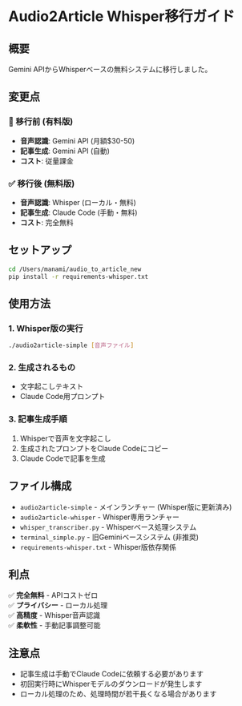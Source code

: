 # Audio2Article Whisper移行ガイド

## 概要
Gemini APIからWhisperベースの無料システムに移行しました。

## 変更点

### 🔄 移行前 (有料版)
- **音声認識**: Gemini API (月額$30-50)
- **記事生成**: Gemini API (自動)
- **コスト**: 従量課金

### ✅ 移行後 (無料版)
- **音声認識**: Whisper (ローカル・無料)
- **記事生成**: Claude Code (手動・無料)
- **コスト**: 完全無料

## セットアップ

```bash
cd /Users/manami/audio_to_article_new
pip install -r requirements-whisper.txt
```

## 使用方法

### 1. Whisper版の実行
```bash
./audio2article-simple [音声ファイル]
```

### 2. 生成されるもの
- 文字起こしテキスト
- Claude Code用プロンプト

### 3. 記事生成手順
1. Whisperで音声を文字起こし
2. 生成されたプロンプトをClaude Codeにコピー
3. Claude Codeで記事を生成

## ファイル構成

- `audio2article-simple` - メインランチャー (Whisper版に更新済み)
- `audio2article-whisper` - Whisper専用ランチャー 
- `whisper_transcriber.py` - Whisperベース処理システム
- `terminal_simple.py` - 旧Geminiベースシステム (非推奨)
- `requirements-whisper.txt` - Whisper版依存関係

## 利点

✅ **完全無料** - APIコストゼロ  
✅ **プライバシー** - ローカル処理  
✅ **高精度** - Whisper音声認識  
✅ **柔軟性** - 手動記事調整可能  

## 注意点

- 記事生成は手動でClaude Codeに依頼する必要があります
- 初回実行時にWhisperモデルのダウンロードが発生します
- ローカル処理のため、処理時間が若干長くなる場合があります